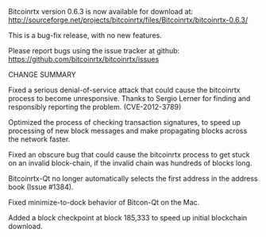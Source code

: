 Bitcoinrtx version 0.6.3 is now available for download at:
  http://sourceforge.net/projects/bitcoinrtx/files/Bitcoinrtx/bitcoinrtx-0.6.3/

This is a bug-fix release, with no new features.

Please report bugs using the issue tracker at github:
  https://github.com/bitcoinrtx/bitcoinrtx/issues

CHANGE SUMMARY

Fixed a serious denial-of-service attack that could cause the
bitcoinrtx process to become unresponsive. Thanks to Sergio Lerner
for finding and responsibly reporting the problem. (CVE-2012-3789)

Optimized the process of checking transaction signatures, to
speed up processing of new block messages and make propagating
blocks across the network faster.

Fixed an obscure bug that could cause the bitcoinrtx process to get
stuck on an invalid block-chain, if the invalid chain was
hundreds of blocks long.

Bitcoinrtx-Qt no longer automatically selects the first address
in the address book (Issue #1384).

Fixed minimize-to-dock behavior of Bitcon-Qt on the Mac.

Added a block checkpoint at block 185,333 to speed up initial
blockchain download.

